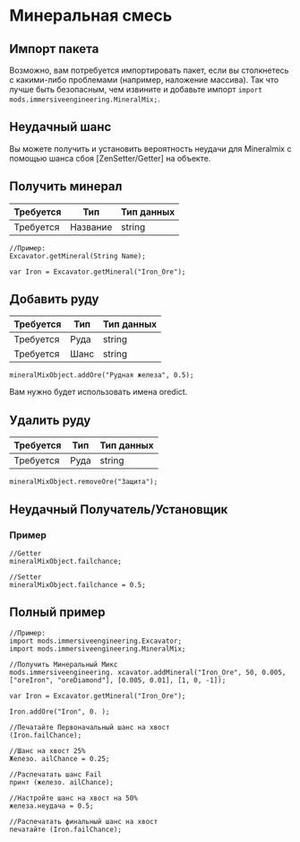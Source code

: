 # Минеральная смесь

## Импорт пакета

Возможно, вам потребуется импортировать пакет, если вы столкнетесь с какими-либо проблемами (например, наложение массива). Так что лучше быть безопасным, чем извините и добавьте импорт `import mods.immersiveengineering.MineralMix;`.

## Неудачный шанс

Вы можете получить и установить вероятность неудачи для Mineralmix с помощью шанса сбоя [ZenSetter/Getter] на объекте.

## Получить минерал

| Требуется | Тип      | Тип данных |
| --------- | -------- | ---------- |
| Требуется | Название | string     |

```zenscript
//Пример:
Excavator.getMineral(String Name);

var Iron = Excavator.getMineral("Iron_Ore");
```

## Добавить руду

| Требуется | Тип  | Тип данных |
| --------- | ---- | ---------- |
| Требуется | Руда | string     |
| Требуется | Шанс | string     |

```zenscript
mineralMixObject.addOre("Рудная железа", 0.5);
```

Вам нужно будет использовать имена oredict.

## Удалить руду

| Требуется | Тип  | Тип данных |
| --------- | ---- | ---------- |
| Требуется | Руда | string     |

```zenscript
mineralMixObject.removeOre("Защита");
```

## Неудачный Получатель/Установщик

### Пример

```zenscript
//Getter
mineralMixObject.failchance;

//Setter
mineralMixObject.failchance = 0.5;
```

## Полный пример

```zenscript
//Пример:
import mods.immersiveengineering.Excavator;
import mods.immersiveengineering.MineralMix;

//Получить Минеральный Микс
mods.immersiveengineering. xcavator.addMineral("Iron_Ore", 50, 0.005, ["oreIron", "oreDiamond"], [0.005, 0.01], [1, 0, -1]);

var Iron = Excavator.getMineral("Iron_Ore");

Iron.addOre("Iron", 0. );

//Печатайте Первоначальный шанс на хвост
(Iron.failChance);

//Шанс на хвост 25%
Железо. ailChance = 0.25;

//Распечатать шанс Fail
принт (железо. ailChance);

//Настройте шанс на хвост на 50%
железа.неудача = 0.5;

//Распечатать финальный шанс на хвост
печатайте (Iron.failChance);
```